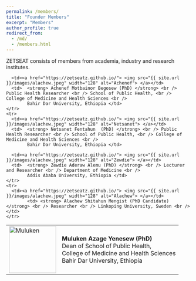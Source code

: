 ```yaml
---
permalink: /members/
title: "Founder Members"
excerpt: "Members"
author_profile: true
redirect_from: 
  - /md/
  - /members.html
---
```


ZETSEAT consists of members from academia, industry and research institutes.

<table>
  <tbody>
	<tr>
      <td><a href="https://zetseatz.github.io/"> <img src="{{ site.url }}/images/alachew.jpeg" width="128" alt="Muluken"> </a></td>
			<td>  <strong> Muluken Azage Yenesew (PhD) </strong> <br /> Dean of School of Public Health, <br /> College of Medicine and Health Sciences <br /> 
			Bahir Dar University, Ethiopia </td>
			
      <td><a href="https://zetseatz.github.io/"> <img src="{{ site.url }}/images/alachew.jpeg" width="128" alt="Achenef"> </a></td>
	  <td>  <strong> Achenef Motbainor Begosew (PhD) </strong> <br /> Public Health Researcher <br /> School of Public Health, <br /> College of Medicine and Health Sciences <br />
            Bahir Dar University, Ethiopia </td> 
	</tr>
	<tr>
      <td><a href="https://zetseatz.github.io/"> <img src="{{ site.url }}/images/alachew.jpeg" width="128" alt="Netsanet"> </a></td>
	  <td>  <strong> Netsanet Fentahun  (PhD) </strong> <br /> Public Health Researcher <br /> School of Public Health, <br /> College of Medicine and Health Sciences <br />
            Bahir Dar University, Ethiopia </td>

   	  <td><a href="https://zetseatz.github.io/"> <img src="{{ site.url }}/images/alachew.jpeg" width="128" alt="Zewdie"> </a></td>
	  <td>  <strong> Zewdie Aderaw Alemu (PhD) </strong> <br /> Lecturer and Researcher <br /> Department of Medicine <br />
            Addis Ababa University, Ethiopia </td> 
	</tr>
	<tr>
      <td><a href="https://zetseatz.github.io/"> <img src="{{ site.url }}/images/alachew.jpeg" width="128" alt="Alachew"> </a></td>
			<td> <strong> Alachew Shitahun Mengist (PhD Candidate) </strong> <br /> Researcher <br /> Linkoping University, Sweden <br /></td>
    </tr>
  </tbody>
</table>